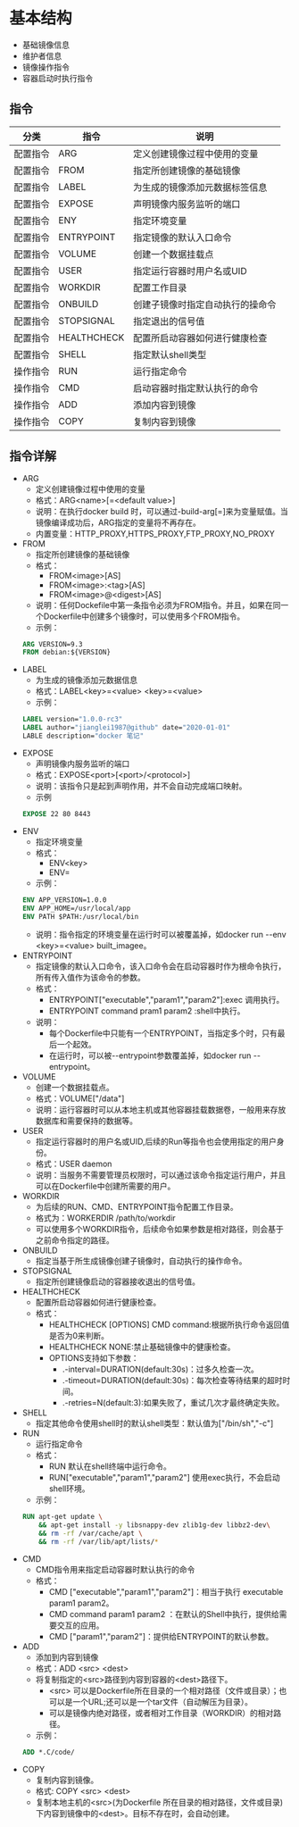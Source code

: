 # 基本结构
+ 基础镜像信息
+ 维护者信息
+ 镜像操作指令
+ 容器启动时执行指令

## 指令
分类|指令|说明
---|---|---
配置指令|ARG|定义创建镜像过程中使用的变量
配置指令|FROM|指定所创建镜像的基础镜像
配置指令|LABEL|为生成的镜像添加元数据标签信息
配置指令|EXPOSE|声明镜像内服务监听的端口
配置指令|ENY|指定环境变量
配置指令|ENTRYPOINT|指定镜像的默认入口命令
配置指令|VOLUME|创建一个数据挂载点
配置指令|USER|指定运行容器时用户名或UID
配置指令|WORKDIR|配置工作目录
配置指令|ONBUILD|创建子镜像时指定自动执行的操命令
配置指令|STOPSIGNAL|指定退出的信号值
配置指令|HEALTHCHECK|配置所启动容器如何进行健康检查
配置指令|SHELL|指定默认shell类型
操作指令|RUN|运行指定命令
操作指令|CMD|启动容器时指定默认执行的命令
操作指令|ADD|添加内容到镜像
操作指令|COPY|复制内容到镜像
## 指令详解
+ ARG
    + 定义创建镜像过程中使用的变量
    + 格式：ARG<name\>[=<default value\>]
    + 说明：在执行docker build 时，可以通过-build-arg[=]来为变量赋值。当镜像编译成功后，ARG指定的变量将不再存在。
    + 内置变量：HTTP_PROXY,HTTPS_PROXY,FTP_PROXY,NO_PROXY
+ FROM
    + 指定所创建镜像的基础镜像
    + 格式：
        + FROM<image\>[AS<name>]
        + FROM<image\>:<tag\>[AS<name>]
        + FROM<image\>@<digest\>[AS<name>]
    + 说明：任何Dockefile中第一条指令必须为FROM指令。并且，如果在同一个Dockerfile中创建多个镜像时，可以使用多个FROM指令。
    + 示例：
    ```dockerfile
    ARG VERSION=9.3
    FROM debian:${VERSION}
    ```
+ LABEL
    + 为生成的镜像添加元数据信息
    + 格式：LABEL<key\>=<value\> <key\>=<value\>   
    + 示例：
    ```dockerfile
    LABEL version="1.0.0-rc3"
    LABEL author="jianglei1987@github" date="2020-01-01"
    LABLE description="docker 笔记"
    ```
+ EXPOSE
    + 声明镜像内服务监听的端口
    + 格式：EXPOSE<port\>[<port\>/<protocol\>]
    + 说明：该指令只是起到声明作用，并不会自动完成端口映射。
    + 示例
    ```dockerfile
    EXPOSE 22 80 8443
    ```
+ ENV
    + 指定环境变量
    + 格式： 
        + ENV<key\><value>
        + ENV<key>=<value>
    + 示例：
    ```dockerfile
    ENV APP_VERSION=1.0.0
    ENV APP_HOME=/usr/local/app
    ENV PATH $PATH:/usr/local/bin
    ```
    + 说明：指令指定的环境变量在运行时可以被覆盖掉，如docker run --env <key\>=<value\> built_imagee。
+ ENTRYPOINT
    + 指定镜像的默认入口命令，该入口命令会在启动容器时作为根命令执行，所有传入值作为该命令的参数。
    + 格式：
        + ENTRYPOINT["executable","param1","param2"]:exec 调用执行。
        + ENTRYPOINT command pram1 param2 :shell中执行。
    + 说明：
        + 每个Dockerfile中只能有一个ENTRYPOINT，当指定多个时，只有最后一个起效。
        + 在运行时，可以被--entrypoint参数覆盖掉，如docker run --entrypoint。
+ VOLUME
    + 创建一个数据挂载点。
    + 格式：VOLUME["/data"]
    + 说明：运行容器时可以从本地主机或其他容器挂载数据卷，一般用来存放数据库和需要保持的数据等。
+ USER
    + 指定运行容器时的用户名或UID,后续的Run等指令也会使用指定的用户身份。
    + 格式：USER daemon
    + 说明：当服务不需要管理员权限时，可以通过该命令指定运行用户，并且可以在Dockerfile中创建所需要的用户。
+ WORKDIR
    + 为后续的RUN、CMD、ENTRYPOINT指令配置工作目录。
    + 格式为：WORKERDIR /path/to/workdir
    + 可以使用多个WORKDIR指令，后续命令如果参数是相对路径，则会基于之前命令指定的路径。
+ ONBUILD
    + 指定当基于所生成镜像创建子镜像时，自动执行的操作命令。
+ STOPSIGNAL
    + 指定所创建镜像启动的容器接收退出的信号值。
+ HEALTHCHECK
    + 配置所启动容器如何进行健康检查。
    + 格式：
        + HEALTHCHECK [OPTIONS] CMD command:根据所执行命令返回值是否为0来判断。
        + HEALTHCHECK NONE:禁止基础镜像中的健康检查。
        + OPTIONS支持如下参数：
            + .-interval=DURATION(default:30s)：过多久检查一次。
            + .-timeout=DURATION(default:30s)：每次检查等待结果的超时时间。
            + .-retries=N(default:3):如果失败了，重试几次才最终确定失败。
+ SHELL
    + 指定其他命令使用shell时的默认shell类型：默认值为["/bin/sh","-c"]
+ RUN 
    + 运行指定命令
    + 格式：
        + RUN <command/> 默认在shell终端中运行命令。
        + RUN["executable","param1","param2"] 使用exec执行，不会启动shell环境。
    + 示例：
    ```dockerfile
    RUN apt-get update \
        && apt-get install -y libsnappy-dev zlib1g-dev libbz2-dev\
        && rm -rf /var/cache/apt \
        && rm -rf /var/lib/apt/lists/*
    ```
+ CMD
    + CMD指令用来指定启动容器时默认执行的命令
    + 格式：
        + CMD ["executable","param1","param2"]：相当于执行 executable param1 param2。
        + CMD command param1 param2 ：在默认的Shell中执行，提供给需要交互的应用。
        + CMD ["param1","param2"]：提供给ENTRYPOINT的默认参数。
+ ADD
    + 添加到内容到镜像
    + 格式：ADD <src\> <dest\>
    + 将复制指定的<src\>路径到内容到容器的<dest\>路径下。
        + <src\> 可以是Dockerfile所在目录的一个相对路径（文件或目录）；也可以是一个URL;还可以是一个tar文件（自动解压为目录）。
        + <dest> 可以是镜像内绝对路径，或者相对工作目录（WORKDIR）的相对路径。
    + 示例：
    ```dockerfile
    ADD *.C/code/
    ```
+ COPY
    + 复制内容到镜像。
    + 格式: COPY <src\> <dest\>
    + 复制本地主机的<src\>(为Dockerfile 所在目录的相对路径，文件或目录)下内容到镜像中的<dest\>。目标不存在时，会自动创建。